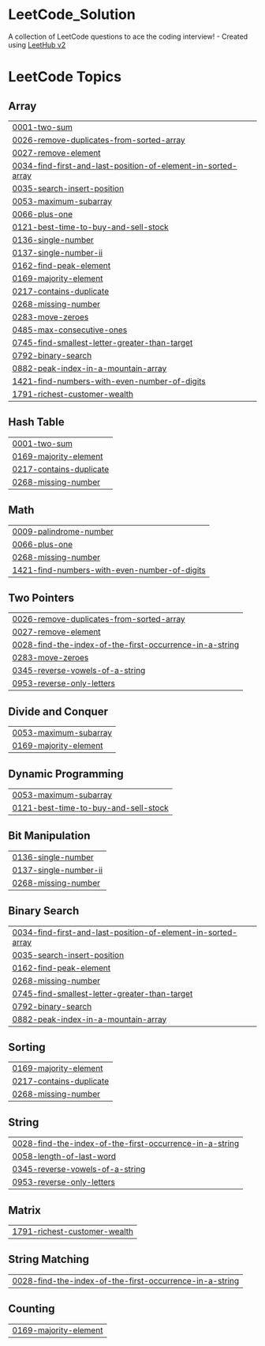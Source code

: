 # LeetCode_Solution
A collection of LeetCode questions to ace the coding interview! - Created using [LeetHub v2](https://github.com/arunbhardwaj/LeetHub-2.0)

<!---LeetCode Topics Start-->
# LeetCode Topics
## Array
|  |
| ------- |
| [0001-two-sum](https://github.com/SANTHOSHKUMAR-SK7/LeetCode_Solution/tree/master/0001-two-sum) |
| [0026-remove-duplicates-from-sorted-array](https://github.com/SANTHOSHKUMAR-SK7/LeetCode_Solution/tree/master/0026-remove-duplicates-from-sorted-array) |
| [0027-remove-element](https://github.com/SANTHOSHKUMAR-SK7/LeetCode_Solution/tree/master/0027-remove-element) |
| [0034-find-first-and-last-position-of-element-in-sorted-array](https://github.com/SANTHOSHKUMAR-SK7/LeetCode_Solution/tree/master/0034-find-first-and-last-position-of-element-in-sorted-array) |
| [0035-search-insert-position](https://github.com/SANTHOSHKUMAR-SK7/LeetCode_Solution/tree/master/0035-search-insert-position) |
| [0053-maximum-subarray](https://github.com/SANTHOSHKUMAR-SK7/LeetCode_Solution/tree/master/0053-maximum-subarray) |
| [0066-plus-one](https://github.com/SANTHOSHKUMAR-SK7/LeetCode_Solution/tree/master/0066-plus-one) |
| [0121-best-time-to-buy-and-sell-stock](https://github.com/SANTHOSHKUMAR-SK7/LeetCode_Solution/tree/master/0121-best-time-to-buy-and-sell-stock) |
| [0136-single-number](https://github.com/SANTHOSHKUMAR-SK7/LeetCode_Solution/tree/master/0136-single-number) |
| [0137-single-number-ii](https://github.com/SANTHOSHKUMAR-SK7/LeetCode_Solution/tree/master/0137-single-number-ii) |
| [0162-find-peak-element](https://github.com/SANTHOSHKUMAR-SK7/LeetCode_Solution/tree/master/0162-find-peak-element) |
| [0169-majority-element](https://github.com/SANTHOSHKUMAR-SK7/LeetCode_Solution/tree/master/0169-majority-element) |
| [0217-contains-duplicate](https://github.com/SANTHOSHKUMAR-SK7/LeetCode_Solution/tree/master/0217-contains-duplicate) |
| [0268-missing-number](https://github.com/SANTHOSHKUMAR-SK7/LeetCode_Solution/tree/master/0268-missing-number) |
| [0283-move-zeroes](https://github.com/SANTHOSHKUMAR-SK7/LeetCode_Solution/tree/master/0283-move-zeroes) |
| [0485-max-consecutive-ones](https://github.com/SANTHOSHKUMAR-SK7/LeetCode_Solution/tree/master/0485-max-consecutive-ones) |
| [0745-find-smallest-letter-greater-than-target](https://github.com/SANTHOSHKUMAR-SK7/LeetCode_Solution/tree/master/0745-find-smallest-letter-greater-than-target) |
| [0792-binary-search](https://github.com/SANTHOSHKUMAR-SK7/LeetCode_Solution/tree/master/0792-binary-search) |
| [0882-peak-index-in-a-mountain-array](https://github.com/SANTHOSHKUMAR-SK7/LeetCode_Solution/tree/master/0882-peak-index-in-a-mountain-array) |
| [1421-find-numbers-with-even-number-of-digits](https://github.com/SANTHOSHKUMAR-SK7/LeetCode_Solution/tree/master/1421-find-numbers-with-even-number-of-digits) |
| [1791-richest-customer-wealth](https://github.com/SANTHOSHKUMAR-SK7/LeetCode_Solution/tree/master/1791-richest-customer-wealth) |
## Hash Table
|  |
| ------- |
| [0001-two-sum](https://github.com/SANTHOSHKUMAR-SK7/LeetCode_Solution/tree/master/0001-two-sum) |
| [0169-majority-element](https://github.com/SANTHOSHKUMAR-SK7/LeetCode_Solution/tree/master/0169-majority-element) |
| [0217-contains-duplicate](https://github.com/SANTHOSHKUMAR-SK7/LeetCode_Solution/tree/master/0217-contains-duplicate) |
| [0268-missing-number](https://github.com/SANTHOSHKUMAR-SK7/LeetCode_Solution/tree/master/0268-missing-number) |
## Math
|  |
| ------- |
| [0009-palindrome-number](https://github.com/SANTHOSHKUMAR-SK7/LeetCode_Solution/tree/master/0009-palindrome-number) |
| [0066-plus-one](https://github.com/SANTHOSHKUMAR-SK7/LeetCode_Solution/tree/master/0066-plus-one) |
| [0268-missing-number](https://github.com/SANTHOSHKUMAR-SK7/LeetCode_Solution/tree/master/0268-missing-number) |
| [1421-find-numbers-with-even-number-of-digits](https://github.com/SANTHOSHKUMAR-SK7/LeetCode_Solution/tree/master/1421-find-numbers-with-even-number-of-digits) |
## Two Pointers
|  |
| ------- |
| [0026-remove-duplicates-from-sorted-array](https://github.com/SANTHOSHKUMAR-SK7/LeetCode_Solution/tree/master/0026-remove-duplicates-from-sorted-array) |
| [0027-remove-element](https://github.com/SANTHOSHKUMAR-SK7/LeetCode_Solution/tree/master/0027-remove-element) |
| [0028-find-the-index-of-the-first-occurrence-in-a-string](https://github.com/SANTHOSHKUMAR-SK7/LeetCode_Solution/tree/master/0028-find-the-index-of-the-first-occurrence-in-a-string) |
| [0283-move-zeroes](https://github.com/SANTHOSHKUMAR-SK7/LeetCode_Solution/tree/master/0283-move-zeroes) |
| [0345-reverse-vowels-of-a-string](https://github.com/SANTHOSHKUMAR-SK7/LeetCode_Solution/tree/master/0345-reverse-vowels-of-a-string) |
| [0953-reverse-only-letters](https://github.com/SANTHOSHKUMAR-SK7/LeetCode_Solution/tree/master/0953-reverse-only-letters) |
## Divide and Conquer
|  |
| ------- |
| [0053-maximum-subarray](https://github.com/SANTHOSHKUMAR-SK7/LeetCode_Solution/tree/master/0053-maximum-subarray) |
| [0169-majority-element](https://github.com/SANTHOSHKUMAR-SK7/LeetCode_Solution/tree/master/0169-majority-element) |
## Dynamic Programming
|  |
| ------- |
| [0053-maximum-subarray](https://github.com/SANTHOSHKUMAR-SK7/LeetCode_Solution/tree/master/0053-maximum-subarray) |
| [0121-best-time-to-buy-and-sell-stock](https://github.com/SANTHOSHKUMAR-SK7/LeetCode_Solution/tree/master/0121-best-time-to-buy-and-sell-stock) |
## Bit Manipulation
|  |
| ------- |
| [0136-single-number](https://github.com/SANTHOSHKUMAR-SK7/LeetCode_Solution/tree/master/0136-single-number) |
| [0137-single-number-ii](https://github.com/SANTHOSHKUMAR-SK7/LeetCode_Solution/tree/master/0137-single-number-ii) |
| [0268-missing-number](https://github.com/SANTHOSHKUMAR-SK7/LeetCode_Solution/tree/master/0268-missing-number) |
## Binary Search
|  |
| ------- |
| [0034-find-first-and-last-position-of-element-in-sorted-array](https://github.com/SANTHOSHKUMAR-SK7/LeetCode_Solution/tree/master/0034-find-first-and-last-position-of-element-in-sorted-array) |
| [0035-search-insert-position](https://github.com/SANTHOSHKUMAR-SK7/LeetCode_Solution/tree/master/0035-search-insert-position) |
| [0162-find-peak-element](https://github.com/SANTHOSHKUMAR-SK7/LeetCode_Solution/tree/master/0162-find-peak-element) |
| [0268-missing-number](https://github.com/SANTHOSHKUMAR-SK7/LeetCode_Solution/tree/master/0268-missing-number) |
| [0745-find-smallest-letter-greater-than-target](https://github.com/SANTHOSHKUMAR-SK7/LeetCode_Solution/tree/master/0745-find-smallest-letter-greater-than-target) |
| [0792-binary-search](https://github.com/SANTHOSHKUMAR-SK7/LeetCode_Solution/tree/master/0792-binary-search) |
| [0882-peak-index-in-a-mountain-array](https://github.com/SANTHOSHKUMAR-SK7/LeetCode_Solution/tree/master/0882-peak-index-in-a-mountain-array) |
## Sorting
|  |
| ------- |
| [0169-majority-element](https://github.com/SANTHOSHKUMAR-SK7/LeetCode_Solution/tree/master/0169-majority-element) |
| [0217-contains-duplicate](https://github.com/SANTHOSHKUMAR-SK7/LeetCode_Solution/tree/master/0217-contains-duplicate) |
| [0268-missing-number](https://github.com/SANTHOSHKUMAR-SK7/LeetCode_Solution/tree/master/0268-missing-number) |
## String
|  |
| ------- |
| [0028-find-the-index-of-the-first-occurrence-in-a-string](https://github.com/SANTHOSHKUMAR-SK7/LeetCode_Solution/tree/master/0028-find-the-index-of-the-first-occurrence-in-a-string) |
| [0058-length-of-last-word](https://github.com/SANTHOSHKUMAR-SK7/LeetCode_Solution/tree/master/0058-length-of-last-word) |
| [0345-reverse-vowels-of-a-string](https://github.com/SANTHOSHKUMAR-SK7/LeetCode_Solution/tree/master/0345-reverse-vowels-of-a-string) |
| [0953-reverse-only-letters](https://github.com/SANTHOSHKUMAR-SK7/LeetCode_Solution/tree/master/0953-reverse-only-letters) |
## Matrix
|  |
| ------- |
| [1791-richest-customer-wealth](https://github.com/SANTHOSHKUMAR-SK7/LeetCode_Solution/tree/master/1791-richest-customer-wealth) |
## String Matching
|  |
| ------- |
| [0028-find-the-index-of-the-first-occurrence-in-a-string](https://github.com/SANTHOSHKUMAR-SK7/LeetCode_Solution/tree/master/0028-find-the-index-of-the-first-occurrence-in-a-string) |
## Counting
|  |
| ------- |
| [0169-majority-element](https://github.com/SANTHOSHKUMAR-SK7/LeetCode_Solution/tree/master/0169-majority-element) |
<!---LeetCode Topics End-->
